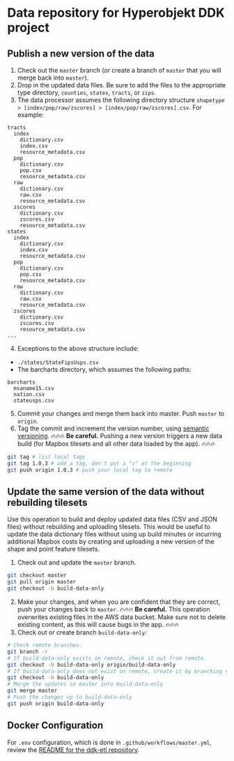# Data repository for Hyperobjekt DDK project

## Publish a new version of the data

1. Check out the `master` branch (or create a branch of `master` that you will merge back into `master`).
2. Drop in the updated data files. Be sure to add the files to the appropriate type directory, `counties`, `states`, `tracts`, or `zips`.
3. The data processor assumes the following directory structure `shapetype > [index/pop/raw/zscores] > [index/pop/raw/zscores].csv`. For example:
```
tracts
  index
    dictionary.csv
    index.csv
    resource_metadata.csv
  pop
    dictionary.csv
    pop.csv
    resource_metadata.csv
  raw
    dictionary.csv
    raw.csv
    resource_metadata.csv
  zscores
    dictionary.csv
    zscores.csv
    resource_metadata.csv
states
  index
    dictionary.csv
    index.csv
    resource_metadata.csv
  pop
    dictionary.csv
    pop.csv
    resource_metadata.csv
  raw
    dictionary.csv
    raw.csv
    resource_metadata.csv
  zscores
    dictionary.csv
    zscores.csv
    resource_metadata.csv
...
```
4. Exceptions to the above structure include:
  - `./states/StateFipsUsps.csv`
  - The barcharts directory, which assumes the following paths:
  ```
  barcharts
    msaname15.csv
    nation.csv
    stateusps.csv
  ```
5. Commit your changes and merge them back into master. Push `master` to `origin`.
6. Tag the commit and increment the version number, using [semantic versioning](https://semver.org/). :fire::fire::fire: **Be careful.** Pushing a new version triggers a new data build (for Mapbox tilesets and all other data loaded by the app). :fire::fire::fire:
```bash
git tag # list local tags
git tag 1.0.3 # add a tag, don't put a "v" at the beginning
git push origin 1.0.3 # push your local tag to remote
```

## Update the same version of the data without rebuilding tilesets

Use this operation to build and deploy updated data files (CSV and JSON files) without rebuilding and uploading tilesets. This would be useful to update the data dictionary files without using up build minutes or incurring additional Mapbox costs by creating and uploading a new version of the shape and point feature tilesets.

1. Check out and update the `master` branch.
```bash
git checkout master
git pull origin master
git checkout -b build-data-only
```
2. Make your changes, and when you are confident that they are correct, push your changes back to `master`. :fire::fire::fire: **Be careful.** This operation overwrites existing files in the AWS data bucket. Make sure not to delete existing content, as this will cause bugs in the app. :fire::fire::fire:
3. Check out or create branch `build-data-only`:
```bash
# Check remote branches.
git branch -r
# If build-data-only exists on remote, check it out from remote.
git checkout -b build-data-only origin/build-data-only
# If build-data-only does not exist on remote, create it by branching off of master.
git checkout -b build-data-only
# Merge the updates in master into build-data-only
git merge master
# Push the changes up to build-data-only
git push origin build-data-only
```

## Docker Configuration

For `.env` configuration, which is done in `.github/workflows/master.yml`, review the [README for the ddk-etl repository](https://github.com/Hyperobjekt/ddk-etl).
